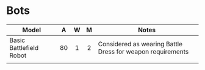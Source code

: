 # Bots
| Model                   |  A  |  W  |  M  | Notes                                                      |
| ----------------------- | :-: | :-: | :-: | ---------------------------------------------------------- |
| Basic Battlefield Robot | 80  |  1  |  2  | Considered as wearing Battle Dress for weapon requirements |
|                         |     |     |     |                                                            |
